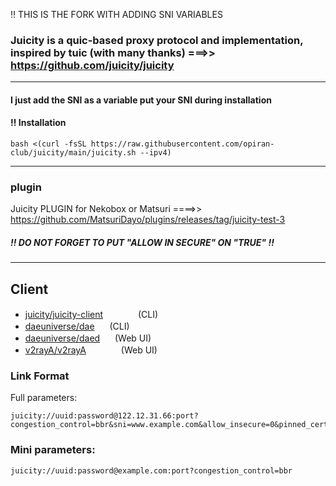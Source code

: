 
‼️ THIS IS THE FORK WITH ADDING SNI VARIABLES

### Juicity is a quic-based proxy protocol and implementation, inspired by tuic (with many thanks) ===>>  https://github.com/juicity/juicity

---------------------------------------------------------------------------------------------------------------------------------------------------------

#### I just add the SNI as a variable put your SNI during installation

#### ‼️ Installation

```
bash <(curl -fsSL https://raw.githubusercontent.com/opiran-club/juicity/main/juicity.sh --ipv4)
```

---------------------------------------------------------------------------------------------------------------------------------------------------------

### plugin

Juicity PLUGIN for Nekobox or Matsuri   ====>>  https://github.com/MatsuriDayo/plugins/releases/tag/juicity-test-3

##### ‼️ DO NOT FORGET TO PUT "ALLOW IN SECURE" ON "TRUE" ‼️

---------------------------------------------------------------------------------------------------------------------------------------------------------

## Client

- [juicity/juicity-client](cmd/client/README.md) <img src="https://www.v2fly.org/tools/win.svg" height=16/><img src="https://www.v2fly.org/tools/linux.svg" height=16/><img src="https://www.v2fly.org/tools/apple.svg" height=16/> (CLI)
- [daeuniverse/dae](https://github.com/daeuniverse/dae) <img src="https://www.v2fly.org/tools/linux.svg" height=16/> (CLI)
- [daeuniverse/daed](https://github.com/daeuniverse/daed) <img src="https://www.v2fly.org/tools/linux.svg" height=16/> (Web UI)
- [v2rayA/v2rayA](https://github.com/v2rayA/v2rayA) <img src="https://www.v2fly.org/tools/win.svg" height=16/><img src="https://www.v2fly.org/tools/linux.svg" height=16/><img src="https://www.v2fly.org/tools/apple.svg" height=16/> (Web UI)
   
### Link Format
Full parameters:
```
juicity://uuid:password@122.12.31.66:port?congestion_control=bbr&sni=www.example.com&allow_insecure=0&pinned_certchain_sha256=CERT_HASH
```

### Mini parameters:
```
juicity://uuid:password@example.com:port?congestion_control=bbr
```
